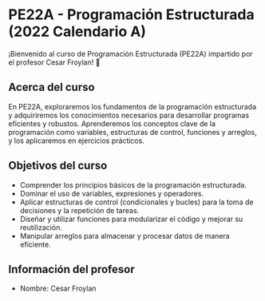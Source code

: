 # PE22A - Programación Estructurada (2022 Calendario A)

¡Bienvenido al curso de Programación Estructurada (PE22A) impartido por el profesor Cesar Froylan! 🎉

## Acerca del curso
En PE22A, exploraremos los fundamentos de la programación estructurada y adquiriremos los conocimientos necesarios para desarrollar programas eficientes y robustos. Aprenderemos los conceptos clave de la programación como variables, estructuras de control, funciones y arreglos, y los aplicaremos en ejercicios prácticos.

## Objetivos del curso
- Comprender los principios básicos de la programación estructurada.
- Dominar el uso de variables, expresiones y operadores.
- Aplicar estructuras de control (condicionales y bucles) para la toma de decisiones y la repetición de tareas.
- Diseñar y utilizar funciones para modularizar el código y mejorar su reutilización.
- Manipular arreglos para almacenar y procesar datos de manera eficiente.

## Información del profesor
- Nombre: Cesar Froylan
